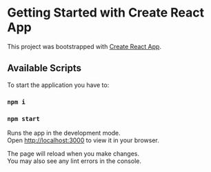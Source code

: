 # Getting Started with Create React App

This project was bootstrapped with [Create React App](https://github.com/facebook/create-react-app).

## Available Scripts

To start the application you have to:

### `npm i`

### `npm start`

Runs the app in the development mode.\
Open [http://localhost:3000](http://localhost:3000) to view it in your browser.

The page will reload when you make changes.\
You may also see any lint errors in the console.
